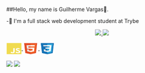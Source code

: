 ##Hello, my name is Guilherme Vargas👋.

-🌱 I'm a full stack web development student at Trybe

<div align="center">
  <a href="https://github.com/Vargazz">
  <img height="180em" src="https://github-readme-stats.vercel.app/api?username=Vargazz&show_icons=true&theme=dark&include_all_commits=true&count_private=true"/>
  <img height="180em" src="https://github-readme-stats.vercel.app/api/top-langs/?username=Vargazz&layout=compact&langs_count=7&theme=dark"/>
</div>

  <div style="display: inline_block" ><br>
    <img align="center" alt="Rafa-Js" height="30" width="40" src="https://raw.githubusercontent.com/devicons/devicon/master/icons/javascript/javascript-plain.svg">
    <img align="center" alt="Gui-HTML" height="30" width="40" src="https://raw.githubusercontent.com/devicons/devicon/master/icons/html5/html5-original.svg">
    <img align="center" alt="Rafa-CSS" height="30" width="40" src="https://raw.githubusercontent.com/devicons/devicon/master/icons/css3/css3-original.svg">
    
</div>
  <br>
  <div>
    <a href="https://instagram.com/_vargaasfion_" target="_blank"><img src="https://img.shields.io/badge/-Instagram-%23E4405F?style=for-the-badge&logo=instagram&logoColor=white" target="_blank"></a>
    <a href="https://www.linkedin.com/in/guilherme-vargas-136877206/" target="_blank"><img src="https://img.shields.io/badge/-LinkedIn-%230077B5?style=for-the-badge&logo=linkedin&logoColor=white" target="_blank"></a> 
  </div>
